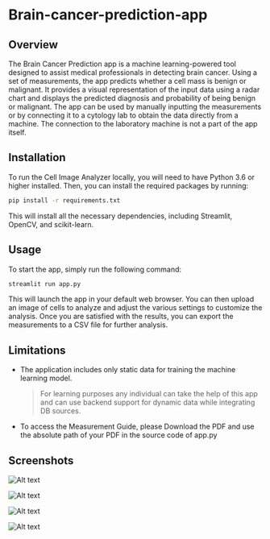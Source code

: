 # Brain-cancer-prediction-app
## Overview
The Brain Cancer Prediction app is a machine learning-powered tool designed to assist medical professionals in detecting brain cancer. Using a set of measurements, the app predicts whether a cell mass is benign or malignant. It provides a visual representation of the input data using a radar chart and displays the predicted diagnosis and probability of being benign or malignant. The app can be used by manually inputting the measurements or by connecting it to a cytology lab to obtain the data directly from a machine. The connection to the laboratory machine is not a part of the app itself.
## Installation
To run the Cell Image Analyzer locally, you will need to have Python 3.6 or higher installed. Then, you can install the required packages by running:

```bash
pip install -r requirements.txt
```
This will install all the necessary dependencies, including Streamlit, OpenCV, and scikit-learn.

## Usage
To start the app, simply run the following command:

```bash
streamlit run app.py
```

This will launch the app in your default web browser. You can then upload an image of cells to analyze and adjust the various settings to customize the analysis. Once you are satisfied with the results, you can export the measurements to a CSV file for further analysis.

## Limitations

- The application includes only static data for training the machine learning model.
	> For learning purposes any individual can take the help of this app and can use backend support for dynamic data while integrating DB sources.

- To access the Measurement Guide, please Download the PDF and use the absolute path of your PDF in the source code of app.py

## Screenshots

![Alt text](https://i.ibb.co/jVDBhTN/Screenshot-2024-03-02-105442.jpg)

![Alt text](https://i.ibb.co/Cbj4x6F/Screenshot-2024-03-02-105359.jpg)

![Alt text](https://i.ibb.co/80ZGdfK/Screenshot-2024-03-02-105322.jpg)

![Alt text](https://i.ibb.co/6ny1DtM/Screenshot-2024-03-02-105212.jpg)
